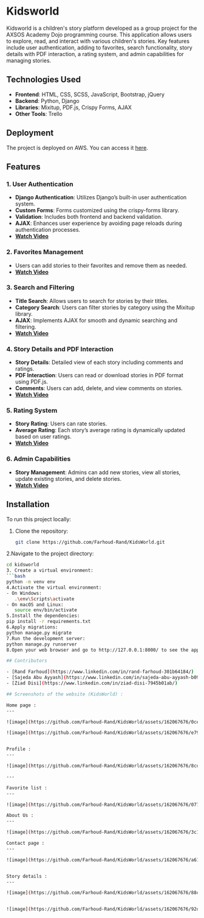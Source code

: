 # Kidsworld

Kidsworld is a children's story platform developed as a group project for the AXSOS Academy Dojo programming course. This application allows users to explore, read, and interact with various children's stories. Key features include user authentication, adding to favorites, search functionality, story details with PDF interaction, a rating system, and admin capabilities for managing stories.

## Technologies Used

- **Frontend**: HTML, CSS, SCSS, JavaScript, Bootstrap, jQuery
- **Backend**: Python, Django
- **Libraries**: Mixitup, PDF.js, Crispy Forms, AJAX
- **Other Tools**: Trello

## Deployment

The project is deployed on AWS. You can access it [here](http://16.171.135.225/).

## Features

### 1. User Authentication
- **Django Authentication**: Utilizes Django’s built-in user authentication system.
- **Custom Forms**: Forms customized using the crispy-forms library.
- **Validation**: Includes both frontend and backend validation.
- **AJAX**: Enhances user experience by avoiding page reloads during authentication processes.
- **[Watch Video](https://drive.google.com/file/d/1bfNjkt7KL0r9-0kS_2kZOuE6GciiHl9H/view?usp=sharing)**

### 2. Favorites Management
- Users can add stories to their favorites and remove them as needed.
- **[Watch Video](https://drive.google.com/file/d/1CAbBKVdOtfu72rM5JEgs9hWnOEoFytLe/view?usp=sharing)**

### 3. Search and Filtering
- **Title Search**: Allows users to search for stories by their titles.
- **Category Search**: Users can filter stories by category using the Mixitup library.
- **AJAX**: Implements AJAX for smooth and dynamic searching and filtering.
- **[Watch Video](https://drive.google.com/file/d/1rkEEeukveSZ1NL9GZlJih695Xn3rPJnQ/view?usp=sharing)**

### 4. Story Details and PDF Interaction
- **Story Details**: Detailed view of each story including comments and ratings.
- **PDF Interaction**: Users can read or download stories in PDF format using PDF.js.
- **Comments**: Users can add, delete, and view comments on stories.
- **[Watch Video](https://drive.google.com/file/d/1E8nn3tjmyq_lMt61osy0wpfZ9Cy6YzK2/view?usp=sharing)**

### 5. Rating System
- **Story Rating**: Users can rate stories.
- **Average Rating**: Each story’s average rating is dynamically updated based on user ratings.
- **[Watch Video](https://drive.google.com/uc?id=1Mfct5I8wmCLtwtUt5Nhf0M3UuULezzzK&export=download)**

### 6. Admin Capabilities
- **Story Management**: Admins can add new stories, view all stories, update existing stories, and delete stories.
- **[Watch Video](https://drive.google.com/file/d/1nS7LJoXBinUi34rImteIgDIg-Pu5SHnI/view?usp=sharing)**

## Installation

To run this project locally:

1. Clone the repository:
   ```bash
   git clone https://github.com/Farhoud-Rand/KidsWorld.git
2.Navigate to the project directory:
   ```bash
   cd kidsworld
3. Create a virtual environment:
   ```bash
   python -m venv env
4.Activate the virtual environment:
   - On Windows:
      .\env\Scripts\activate
   - On macOS and Linux:
      source env/bin/activate
5.Install the dependencies:
   pip install -r requirements.txt
6.Apply migrations:
   python manage.py migrate
7.Run the development server:
   python manage.py runserver
8.Open your web browser and go to http://127.0.0.1:8000/ to see the application in action.

## Contributors

- [Rand Farhoud](https://www.linkedin.com/in/rand-farhoud-301b64184/)
- [Sajeda Abu Ayyash](https://www.linkedin.com/in/sajeda-abu-ayyash-b09351251/)
- [Ziad Disi](https://www.linkedin.com/in/ziad-disi-7945b01ab/)

## Screenshots of the website (KidsWorld) :

Home page :
---

![image](https://github.com/Farhoud-Rand/KidsWorld/assets/162067676/0ce8ef08-1b9e-448e-a3ba-885a802637f8)

![image](https://github.com/Farhoud-Rand/KidsWorld/assets/162067676/e7915464-0dca-4c6f-96b4-0c93d5ce2334)


Profile :
---

![image](https://github.com/Farhoud-Rand/KidsWorld/assets/162067676/8cd6959c-152c-4b66-9377-5dce839a8927)

---

Favorite list :
---

![image](https://github.com/Farhoud-Rand/KidsWorld/assets/162067676/077fe1fe-6904-4cbe-9dc6-33a7e3df136d)

About Us :
---

![image](https://github.com/Farhoud-Rand/KidsWorld/assets/162067676/3c17069c-74d6-408c-a87f-863ae93bb3f5)

Contact page :
---

![image](https://github.com/Farhoud-Rand/KidsWorld/assets/162067676/a61eeab2-77f2-42d0-9efc-271cef5afc02)


Story details :
---

![image](https://github.com/Farhoud-Rand/KidsWorld/assets/162067676/88cc0196-5d74-48d1-bd0c-b7cbf871ebee)


![image](https://github.com/Farhoud-Rand/KidsWorld/assets/162067676/92dd8bec-9e64-45a8-b648-a14e361170fb)
